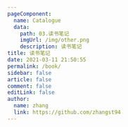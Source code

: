 ```yaml
---
pageComponent:
  name: Catalogue
  data:
    path: 03.读书笔记
    imgUrl: /img/other.png
    description: 读书笔记
title: 读书笔记
date: 2021-03-11 21:50:55
permalink: /book/
sidebar: false
article: false
comment: false
editLink: false
author:
  name: zhang
  link: https://github.com/zhangst94
---
```

